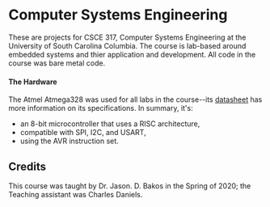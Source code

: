 # Computer Systems Engineering
These are projects for CSCE 317, Computer Systems Engineering at the University of South Carolina Columbia. The course is lab-based around embedded systems and thier application and development. All code in the course was bare metal code. 

#### The Hardware
The Atmel Atmega328 was used for all labs in the course--its [datasheet](http://ww1.microchip.com/downloads/en/DeviceDoc/Atmel-7810-Automotive-Microcontrollers-ATmega328P_Datasheet.pdf) has more information on its specifications. In summary, it's:
* an 8-bit microcontroller that uses a RISC architecture,
* compatible with SPI, I2C, and USART,
* using the AVR instruction set.

## Credits
This course was taught by Dr. Jason. D. Bakos in the Spring of 2020; the Teaching assistant was Charles Daniels.
